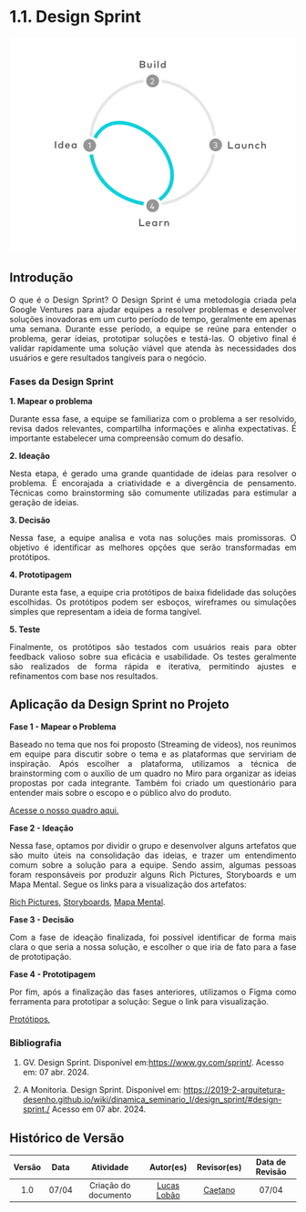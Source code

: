 # 1.1. Design Sprint

![Design Sprint](../assets/img/design_sprint/sprint-diagram.png)

## Introdução

<p style="text-align: justify;">
O que é o Design Sprint?
O Design Sprint é uma metodologia criada pela Google Ventures para ajudar equipes a resolver problemas e desenvolver soluções inovadoras em um curto período de tempo, geralmente em apenas uma semana. Durante esse período, a equipe se reúne para entender o problema, gerar ideias, prototipar soluções e testá-las. O objetivo final é validar rapidamente uma solução viável que atenda às necessidades dos usuários e gere resultados tangíveis para o negócio.
</p>

### Fases da Design Sprint

**1. Mapear o problema**
<p style="text-align: justify;">
Durante essa fase, a equipe se familiariza com o problema a ser resolvido, revisa dados relevantes, compartilha informações e alinha expectativas. É importante estabelecer uma compreensão comum do desafio.
</p>

**2. Ideação**
<p style="text-align: justify;">
Nesta etapa, é gerado uma grande quantidade de ideias para resolver o problema. É encorajada a criatividade e a divergência de pensamento. Técnicas como brainstorming são comumente utilizadas para estimular a geração de ideias.
</p>

**3. Decisão**
<p style="text-align: justify;">
Nessa fase, a equipe analisa e vota nas soluções mais promissoras. O objetivo é identificar as melhores opções que serão transformadas em protótipos.
</p>

**4. Prototipagem**
<p style="text-align: justify;">
Durante esta fase, a equipe cria protótipos de baixa fidelidade das soluções escolhidas. Os protótipos podem ser esboços, wireframes ou simulações simples que representam a ideia de forma tangível.
</p>

**5. Teste**
<p style="text-align: justify;">
Finalmente, os protótipos são testados com usuários reais para obter feedback valioso sobre sua eficácia e usabilidade. Os testes geralmente são realizados de forma rápida e iterativa, permitindo ajustes e refinamentos com base nos resultados.
</p>

## Aplicação da Design Sprint no Projeto

**Fase 1 - Mapear o Problema**

<p style="text-align: justify;">
Baseado no tema que nos foi proposto (Streaming de vídeos), nos reunimos em equipe para discutir sobre o tema e as plataformas que serviriam de inspiração. Após escolher a plataforma, utilizamos a técnica de brainstorming com o auxílio de um quadro no Miro para organizar as ideias propostas por cada integrante. Também foi criado um questionário para entender mais sobre o escopo e o público alvo do produto.
</p>

[Acesse o nosso quadro aqui.](/Base/brainstorming.md)

**Fase 2 - Ideação**

<p style="text-align: justify;">
Nessa fase, optamos por dividir o grupo e desenvolver alguns artefatos que são muito úteis na consolidação das ideias, e trazer um entendimento comum sobre a solução para a equipe. Sendo assim, algumas pessoas foram responsáveis por produzir alguns Rich Pictures, Storyboards e um Mapa Mental. Segue os links para a visualização dos artefatos:
</p>

[Rich Pictures](/Base/rich_picture.md),
[Storyboards](/Base/storyboard.md),
[Mapa Mental](/Base/mapa-mental.md).

**Fase 3 - Decisão**

<p style="text-align: justify;">
Com a fase de ideação finalizada, foi possível identificar de forma mais clara o que seria a nossa solução, e escolher o que iria de fato para a fase de prototipação.
</p>

**Fase 4 - Prototipagem**

<p style="text-align: justify;">
Por fim, após a finalização das fases anteriores, utilizamos o Figma como ferramenta para prototipar a solução: Segue o link para visualização.

[Protótipos](/Base/prototipo.md),
</p>

### Bibliografia

1. GV. Design Sprint. Disponível em:https://www.gv.com/sprint/. Acesso em: 07 abr. 2024.

2. A Monitoria. Design Sprint. Disponível em: https://2019-2-arquitetura-desenho.github.io/wiki/dinamica_seminario_I/design_sprint/#design-sprint./ Acesso em 07 abr. 2024.

## Histórico de Versão

| Versão | Data  | Atividade                 | Autor(es)             | Revisor(es)      | Data de Revisão |
| :----: | :---: | :-----------------------: | :-------------------: | :--------------: | :-------------: |
| 1.0 | 07/04 | Criação do documento      | [Lucas Lobão](https://github.com/lucaslobao-18) | [Caetano](https://github.com/caeslucio) | 07/04 |
